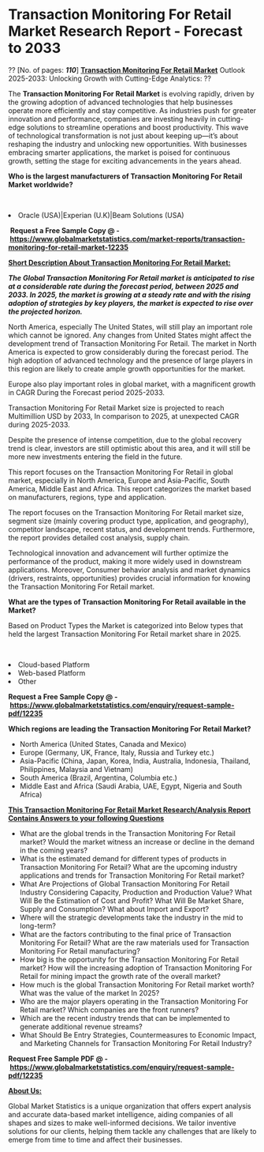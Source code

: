 <H1>Transaction Monitoring For Retail Market Research Report - Forecast to 2033</H1><p>?? [No. of pages:&nbsp;<strong><em>110</em></strong>]&nbsp;<strong><a href="https://www.globalmarketstatistics.com/market-reports/transaction-monitoring-for-retail-market-12235">Transaction Monitoring For Retail&nbsp;Market</a></strong>&nbsp;Outlook 2025-2033: Unlocking Growth with Cutting-Edge Analytics: ??</p><p>The <strong>Transaction Monitoring For Retail Market</strong> is evolving rapidly, driven by the growing adoption of advanced technologies that help businesses operate more efficiently and stay competitive. As industries push for greater innovation and performance, companies are investing heavily in cutting-edge solutions to streamline operations and boost productivity. This wave of technological transformation is not just about keeping up&mdash;it&rsquo;s about reshaping the industry and unlocking new opportunities. With businesses embracing smarter applications, the market is poised for continuous growth, setting the stage for exciting advancements in the years ahead.</p><p><strong>Who is the largest manufacturers of Transaction Monitoring For Retail Market worldwide?</strong></p><p>&nbsp;<li>Oracle (USA)|Experian (U.K)|Beam Solutions (USA)</p><p>&nbsp;<strong>Request a Free Sample Copy @ -&nbsp;<a href="https://www.globalmarketstatistics.com/market-reports/transaction-monitoring-for-retail-market-12235">https://www.globalmarketstatistics.com/market-reports/transaction-monitoring-for-retail-market-12235</a></strong></p><p><strong><u>Short Description About Transaction Monitoring For Retail Market:</u></strong></p><p><strong><em>The Global Transaction Monitoring For Retail market is anticipated to rise at a considerable rate during the forecast period, between 2025 and 2033. In 2025, the market is growing at a steady rate and with the rising adoption of strategies by key players, the market is expected to rise over the projected horizon.</em></strong></p><p>North America, especially The United States, will still play an important role which cannot be ignored. Any changes from United States might affect the development trend of Transaction Monitoring For Retail. The market in North America is expected to grow considerably during the forecast period. The high adoption of advanced technology and the presence of large players in this region are likely to create ample growth opportunities for the market.</p><p>Europe also play important roles in global market, with a magnificent growth in CAGR During the Forecast period 2025-2033.</p><p>Transaction Monitoring For Retail Market size is projected to reach Multimillion USD by 2033, In comparison to 2025, at unexpected CAGR during 2025-2033.</p><p>Despite the presence of intense competition, due to the global recovery trend is clear, investors are still optimistic about this area, and it will still be more new investments entering the field in the future.</p><p>This report focuses on the Transaction Monitoring For Retail in global market, especially in North America, Europe and Asia-Pacific, South America, Middle East and Africa. This report categorizes the market based on manufacturers, regions, type and application.</p><p>The report focuses on the Transaction Monitoring For Retail market size, segment size (mainly covering product type, application, and geography), competitor landscape, recent status, and development trends. Furthermore, the report provides detailed cost analysis, supply chain.</p><p>Technological innovation and advancement will further optimize the performance of the product, making it more widely used in downstream applications. Moreover, Consumer behavior analysis and market dynamics (drivers, restraints, opportunities) provides crucial information for knowing the Transaction Monitoring For Retail market.</p><p><strong>What are the types of Transaction Monitoring For Retail available in the Market?</strong></p><p>Based on Product Types the Market is categorized into Below types that held the largest Transaction Monitoring For Retail market share in 2025.</p><p>&nbsp;<li>Cloud-based Platform<li> Web-based Platform<li> Other&nbsp;</p><p><strong>Request a Free Sample Copy @ -&nbsp;<a href="https://www.globalmarketstatistics.com/enquiry/request-sample-pdf/12235">https://www.globalmarketstatistics.com/enquiry/request-sample-pdf/12235</a></strong></p><p><strong>Which regions are leading the Transaction Monitoring For Retail Market?</strong></p><ul><li>North America (United States, Canada and Mexico)</li><li>Europe (Germany, UK, France, Italy, Russia and Turkey etc.)</li><li>Asia-Pacific (China, Japan, Korea, India, Australia, Indonesia, Thailand, Philippines, Malaysia and Vietnam)</li><li>South America (Brazil, Argentina, Columbia etc.)</li><li>Middle East and Africa (Saudi Arabia, UAE, Egypt, Nigeria and South Africa)</li></ul><p><strong><u>This Transaction Monitoring For Retail Market Research/Analysis Report Contains Answers to your following Questions</u></strong></p><ul><li>What are the global trends in the Transaction Monitoring For Retail market? Would the market witness an increase or decline in the demand in the coming years?</li><li>What is the estimated demand for different types of products in Transaction Monitoring For Retail? What are the upcoming industry applications and trends for Transaction Monitoring For Retail market?</li><li>What Are Projections of Global Transaction Monitoring For Retail Industry Considering Capacity, Production and Production Value? What Will Be the Estimation of Cost and Profit? What Will Be Market Share, Supply and Consumption? What about Import and Export?</li><li>Where will the strategic developments take the industry in the mid to long-term?</li><li>What are the factors contributing to the final price of Transaction Monitoring For Retail? What are the raw materials used for Transaction Monitoring For Retail manufacturing?</li><li>How big is the opportunity for the Transaction Monitoring For Retail market? How will the increasing adoption of Transaction Monitoring For Retail for mining impact the growth rate of the overall market?</li><li>How much is the global Transaction Monitoring For Retail market worth? What was the value of the market In 2025?</li><li>Who are the major players operating in the Transaction Monitoring For Retail market? Which companies are the front runners?</li><li>Which are the recent industry trends that can be implemented to generate additional revenue streams?</li><li>What Should Be Entry Strategies, Countermeasures to Economic Impact, and Marketing Channels for Transaction Monitoring For Retail Industry?</li></ul><p><strong>Request Free Sample PDF @ -&nbsp;<a href="https://www.globalmarketstatistics.com/enquiry/request-sample-pdf/12235">https://www.globalmarketstatistics.com/enquiry/request-sample-pdf/12235</a></strong></p><p><strong><u>About Us:</u></strong></p><p>Global Market Statistics&nbsp;is a unique organization that offers expert analysis and accurate data-based market intelligence, aiding companies of all shapes and sizes to make well-informed decisions. We tailor inventive solutions for our clients, helping them tackle any challenges that are likely to emerge from time to time and affect their businesses.</p>
